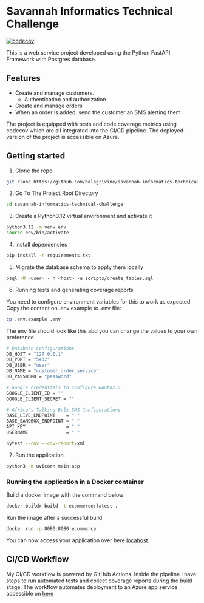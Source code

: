 # Savannah Informatics Technical Challenge

[![codecov](https://codecov.io/gh/balagrivine/savannah-informatics-technical-challenge/graph/badge.svg?token=46HVRUE4WI)](https://codecov.io/gh/balagrivine/savannah-informatics-technical-challenge)

This is a web service project developed using the Python FastAPI Framework with Postgres database.

## Features
* Create and manage customers.
  * Authentication and authorization
* Create and manage orders
* When an order is added, send the customer an SMS alerting them

The project is equipped with tests and code coverage metrics using codecov which are all integrated into the CI/CD pipeline. The deployed version of the project is accessible on Azure.

## Getting started
1. Clone the repo

````bash
git clone https://github.com/balagrivine/savannah-informatics-technical-challenge
````

2. Go To The Project Root Directory

````bash
cd savannah-informatics-technical-challenge
````

3. Create a Python3.12 virtual environment and activate it

````bash
python3.12 -m venv env
source env/bin/activate
````

4. Install dependencies
````bash
pip install -r requirements.txt
````

5. Migrate the database schema to apply them locally
````bash
psql -U <user> - h <host> -a scripts/create_tables.sql
````

6. Running tests and generating coverage reports

You need to configure environment variables for this to work as expected
Copy the content on .env.example to .env file:

````bash
cp .env.example .env
````

The env file should look like this abd you can change the values  to your own preference

````bash
# Database Configurations
DB_HOST = "127.0.0.1"
DB_PORT = "5432"
DB_USER = "user"
DB_NAME = "customer_order_service"
DB_PASSWORD = "password"

# Google credentials to configure OAuth2.0
GOOGLE_CLIENT_ID = ""
GOOGLE_CLIENT_SECRET = ""

# Africa's Talking Bulk SMS Configurations
BASE_LIVE_ENDPOINT    = " "
BASE_SANDBOX_ENDPOINT = " "
API_KEY               = " "
USERNAME              = " "
````

````bash
pytest --cov --cov-report=xml
````

7. Run the application
````bash
python3 -m uvicorn main:app
````

### Running the application in a Docker container

Build a docker image with the command below
````bash
docker buildx build -t ecommerce:latest .
````

Run the image after a successful build

````bash
docker run -p 8080:8080 ecommerce
````
You can now access your application over here [locahost](http://127.0.0.1:8080)

## CI/CD Workflow
My CI/CD workflow is powered by GitHub Actions. Inside the pipeline I have steps to run automated tests and collect coverage reports during the build stage. The workflow automates deployment to an Azure app service accessible on [here](https://savannah-dxcwbscyexfyf5ft.eastus2-01.azurewebsites.net/)
